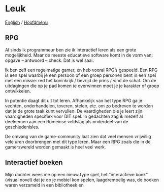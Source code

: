 # Leuk

[English](RPG_en) / [Hoofdmenu](.)
## RPG
Al sinds ik programmeur ben zie ik interactief leren als een grote mogelijkheid. Maar de meeste educatieve software komt in de vorm van: opgave – antwoord – check. Dat is wel saai.  

Ik ben zelf een regelmatige gamer, en heb vooral RPG’s gespeeld. Een RPG is een spel waarbij je een persoon of een groep personen bent in een spel met een missie: red het koninkrijk / bevrijd de prins / vind de schat. Om de uitdagingen die op je pad komen te overwinnen moet je je karakter of groep ontwikkelen.

In potentie daagt dit uit tot leren. Afhankelijk van het type RPG ga je vechten, onderhandelen, toveren, stelen, etc. om zo bedreven te worden dat je de grote taak kunt vervullen. De vaardigheden die je leert zijn vaardigheden specifiek voor DIT spel. In gedachten zag ik mezelf al deelnemen aan een Romeinse veldslag als onderdeel van de geschiedenisles.  

De omvang van de game-community laat zien dat veel mensen vrijwillig vele uren doorbrengen met dit type leren. Maar een RPG zoals die in de gamerswereld worden gemaakt is heel veel werk.
## Interactief boeken
Mijn dochter wees me op een nieuw type spel, het "interactieve boek" (visual novel) dat je op je mobiel kon spelen, laagdrempelig was, de boeken waren verzameld in een bibliotheek en
